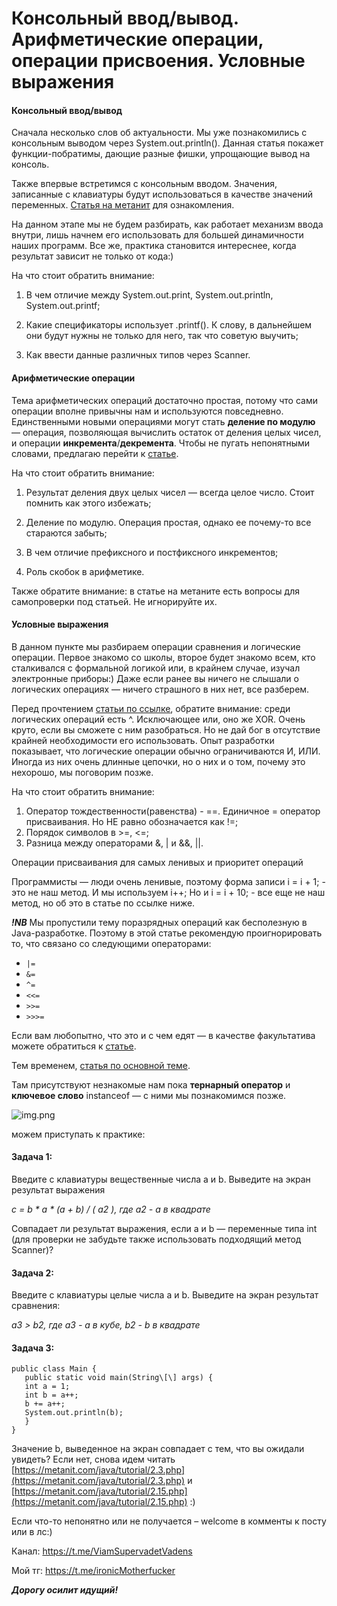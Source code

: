# Консольный ввод/вывод. Арифметические операции, операции присвоения. Условные выражения

#### Консольный ввод/вывод

Сначала несколько слов об актуальности. Мы уже познакомились с консольным выводом через System.out.println(). Данная
статья покажет функции-побратимы, дающие разные фишки, упрощающие вывод на консоль.

Также впервые встретимся с консольным вводом. Значения, записанные с клавиатуры будут использоваться в качестве значений
переменных.
[Статья на метанит](https://metanit.com/java/tutorial/2.9.php) для ознакомления.

На данном этапе мы не будем разбирать, как работает механизм ввода внутри, лишь начнем его использовать для большей
динамичности наших программ. Все же, практика становится интереснее, когда результат зависит не только от кода:)

На что стоит обратить внимание:

1. В чем отличие между System.out.print, System.out.println, System.out.printf;

2. Какие спецификаторы использует .printf(). К слову, в дальнейшем они будут нужны не только для него, так что советую
   выучить;

3. Как ввести данные различных типов через Scanner.

#### Арифметические операции

Тема арифметических операций достаточно простая, потому что сами операции вполне привычны нам и используются
повседневно. Единственными новыми операциями могут стать **деление по модулю** — операция, позволяющая вычислить остаток
от деления целых чисел, и операции **инкремента**/**декремента**. Чтобы не пугать непонятными словами, предлагаю перейти
к [статье](https://metanit.com/java/tutorial/2.3.php).

На что стоит обратить внимание:

1. Результат деления двух целых чисел — всегда целое число. Стоит помнить как этого избежать;

2. Деление по модулю. Операция простая, однако ее почему-то все стараются забыть;

3. В чем отличие префиксного и постфиксного инкрементов;

4. Роль скобок в арифметике.

Также обратите внимание: в статье на метаните есть вопросы для самопроверки под статьей. Не игнорируйте их.

#### Условные выражения

В данном пункте мы разбираем операции сравнения и логические операции. Первое знакомо со школы, второе будет знакомо
всем, кто сталкивался с формальной логикой или, в крайнем случае, изучал электронные приборы:) Даже если ранее вы ничего
не слышали о логических операциях — ничего страшного в них нет, все разберем.

Перед прочтением [статьи по ссылке](https://metanit.com/java/tutorial/2.14.php), обратите внимание: среди логических
операций есть ^. Исключающее или, оно же XOR.
Очень круто, если вы сможете с ним разобраться. Но не дай бог в отсутствие крайней необходимости его использовать. Опыт
разработки показывает, что логические операции обычно ограничиваются И, ИЛИ. Иногда из них очень длинные цепочки, но о
них и о том, почему это нехорошо, мы поговорим позже.

На что стоит обратить внимание:

1. Оператор тождественности(равенства) - ==. Единичное = оператор присваивания. Но НЕ равно обозначается как !=;
2. Порядок символов в >=, <=;
3. Разница между операторами &, | и &&, ||.

Операции присваивания для самых ленивых и приоритет операций

Программисты — люди очень ленивые, поэтому форма записи i = i + 1; - это не наш метод. И мы используем i++; Но и i = i +
10; - все еще не наш метод, но об это в статье по ссылке ниже.

***!NB*** Мы пропустили тему поразрядных операций как бесполезную в Java-разработке. Поэтому в этой статье рекомендую
проигнорировать то, что связано со следующими операторами:

* `|=`
* `&=`
* `^=`
* `<<=`
* `>>=`
* `>>>=`

Если вам любопытно, что это и с чем едят — в качестве факультатива можете обратиться к
[статье](https://metanit.com/java/tutorial/2.13.php).

Тем временем, [статья по основной теме](https://metanit.com/java/tutorial/2.15.php).

Там присутствуют незнакомые нам пока **тернарный оператор** и **ключевое слово** instanceof — с ними мы познакомимся
позже.

![img.png](../../../commonmedia/justTheoryFooter.png)

можем приступать к практике:

#### Задача 1:

Введите с клавиатуры вещественные числа a и b. Выведите на экран результат выражения

*c = b \* a \* (a + b) / ( a2 ), где a2 - a в квадрате*

Совпадает ли результат выражения, если a и b — переменные типа int (для проверки не забудьте также использовать
подходящий метод Scanner)?

#### Задача 2:

Введите с клавиатуры целые числа a и b. Выведите на экран результат сравнения:

*a3 > b2, где a3 - a в кубе, b2 - b в квадрате*

#### Задача 3:
```
public class Main {
   public static void main(String\[\] args) {
   int a = 1;
   int b = a++;
   b += a++;
   System.out.println(b);
   }
}
```
Значение b, выведенное на экран совпадает с тем, что вы ожидали увидеть? Если нет, снова идем
читать [https://metanit.com/java/tutorial/2.3.php](https://metanit.com/java/tutorial/2.3.php)
и [https://metanit.com/java/tutorial/2.15.php](https://metanit.com/java/tutorial/2.15.php) :)

Если что-то непонятно или не получается – welcome в комменты к посту или в лс:)

Канал: https://t.me/ViamSupervadetVadens

Мой тг: https://t.me/ironicMotherfucker

***Дорогу осилит идущий!***